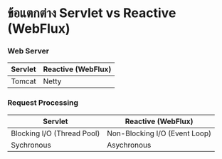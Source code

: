 # ข้อแตกต่าง Servlet vs Reactive (WebFlux) 

### Web Server
| Servlet | Reactive (WebFlux) |
--------- | ---------
| Tomcat  | Netty    | 

### Request Processing 
| Servlet | Reactive (WebFlux) |
--------- | ---------
| Blocking I/O (Thread Pool)  | Non-Blocking I/O (Event Loop)    | 
| Sychronous  | Asychronous    | 
